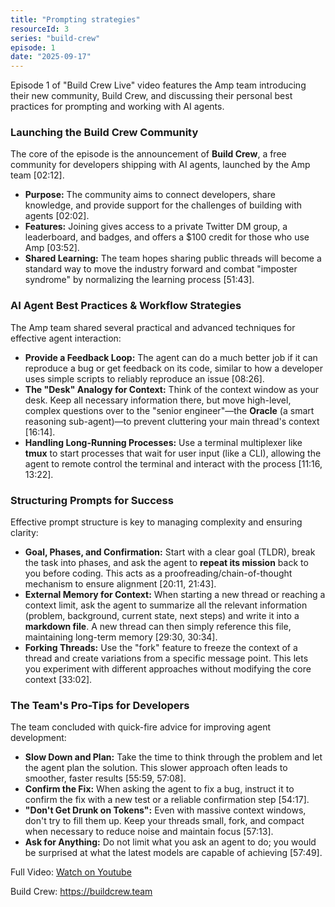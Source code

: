 ```yaml
---
title: "Prompting strategies"
resourceId: 3
series: "build-crew"
episode: 1
date: "2025-09-17"
---
```


Episode 1 of "Build Crew Live" video features the Amp team introducing their new community, Build Crew, and discussing their personal best practices for prompting and working with AI agents.

### **Launching the Build Crew Community**

The core of the episode is the announcement of **Build Crew**, a free community for developers shipping with AI agents, launched by the Amp team [02:12].

* **Purpose:** The community aims to connect developers, share knowledge, and provide support for the challenges of building with agents [02:02].
* **Features:** Joining gives access to a private Twitter DM group, a leaderboard, and badges, and offers a \$100 credit for those who use Amp [03:52].
* **Shared Learning:** The team hopes sharing public threads will become a standard way to move the industry forward and combat "imposter syndrome" by normalizing the learning process [51:43].

### **AI Agent Best Practices & Workflow Strategies**

The Amp team shared several practical and advanced techniques for effective agent interaction:

* **Provide a Feedback Loop:** The agent can do a much better job if it can reproduce a bug or get feedback on its code, similar to how a developer uses simple scripts to reliably reproduce an issue [08:26].
* **The "Desk" Analogy for Context:** Think of the context window as your desk. Keep all necessary information there, but move high-level, complex questions over to the "senior engineer"—the **Oracle** (a smart reasoning sub-agent)—to prevent cluttering your main thread's context [16:14].
* **Handling Long-Running Processes:** Use a terminal multiplexer like **tmux** to start processes that wait for user input (like a CLI), allowing the agent to remote control the terminal and interact with the process [11:16, 13:22].

### **Structuring Prompts for Success**

Effective prompt structure is key to managing complexity and ensuring clarity:

* **Goal, Phases, and Confirmation:** Start with a clear goal (TLDR), break the task into phases, and ask the agent to **repeat its mission** back to you before coding. This acts as a proofreading/chain-of-thought mechanism to ensure alignment [20:11, 21:43].
* **External Memory for Context:** When starting a new thread or reaching a context limit, ask the agent to summarize all the relevant information (problem, background, current state, next steps) and write it into a **markdown file**. A new thread can then simply reference this file, maintaining long-term memory [29:30, 30:34].
* **Forking Threads:** Use the "fork" feature to freeze the context of a thread and create variations from a specific message point. This lets you experiment with different approaches without modifying the core context [33:02].

### **The Team's Pro-Tips for Developers**

The team concluded with quick-fire advice for improving agent development:

* **Slow Down and Plan:** Take the time to think through the problem and let the agent plan the solution. This slower approach often leads to smoother, faster results [55:59, 57:08].
* **Confirm the Fix:** When asking the agent to fix a bug, instruct it to confirm the fix with a new test or a reliable confirmation step [54:17].
* **"Don't Get Drunk on Tokens":** Even with massive context windows, don't try to fill them up. Keep your threads small, fork, and compact when necessary to reduce noise and maintain focus [57:13].
* **Ask for Anything:** Do not limit what you ask an agent to do; you would be surprised at what the latest models are capable of achieving [57:49].

Full Video: [Watch on Youtube](https://www.youtube.com/watch?v=VkV4p-eDPmM&list=PL6zLuuRVa1_g_ieW4LnrwhVo6bNHmRwEA&)

Build Crew: <https://buildcrew.team>
